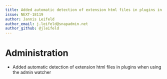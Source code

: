 ```yaml
---
title: Added automatic detection of extension html files in plugins in watcher
issue: NEXT-18119
author: Jannis Leifeld
author_email: j.leifeld@snapadmin.net
author_github: @jleifeld
---
```

# Administration
* Added automatic detection of extension html files in plugins when using the admin watcher
